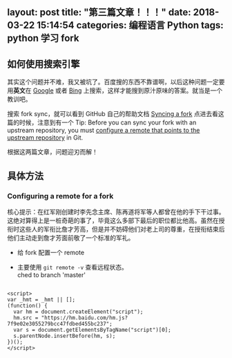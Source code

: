layout: post
title:  "第三篇文章！！！"
date:   2018-03-22 15:14:54
categories: 编程语言  Python
tags:  python 学习 fork
---
<!-- UY BEGIN -->
<div id="uyan_frame"></div>
<script type="text/javascript" src="http://v2.uyan.cc/code/uyan.js"></script>
<!-- UY END -->

## 如何使用搜索引擎

其实这个问题并不难，我又被坑了。百度搜的东西不靠谱啊，以后这种问题一定要用**英文**在 [Google](http://www.google.com) 或者 [Bing](http://cn.bing.com/) 上搜索，这样才能搜到原汁原味的答案。就当是一个教训吧。   

搜索 fork sync，就可以看到 GitHub 自己的帮助文档 [Syncing a fork](https://help.github.com/articles/syncing-a-fork/) 点进去看这篇的时候，注意到有一个 Tip: Before you can sync your fork with an upstream repository, you must [configure a remote that points to the upstream repository](https://help.github.com/articles/configuring-a-remote-for-a-fork/) in Git.   


根据这两篇文章，问题迎刃而解！   

## 具体方法


### Configuring a remote for a fork


核心提示：在红军刚创建时李先念主席、陈再道将军等人都曾在他的手下干过事。这绝对算得上是一桩奇葩的事了，毕竟这么多部下最后的职位都比他高。虽然在授衔时这些人的军衔比詹才芳高，但是并不妨碍他们对老上司的尊重，在授衔结束后他们主动走到詹才芳面前敬了一个标准的军礼。

* 给 fork 配置一个 remote   

* 主要使用 `git remote -v` 查看远程状态。   
ched to branch 'master'
```

<script>
var _hmt = _hmt || [];
(function() {
  var hm = document.createElement("script");
  hm.src = "https://hm.baidu.com/hm.js?7f9e02e3055279bcc47fdbed455bc237";
  var s = document.getElementsByTagName("script")[0]; 
  s.parentNode.insertBefore(hm, s);
})();
</script>
